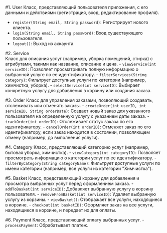 #1. User
    Класс, представляющий пользователя приложения, с его данными и действиями (регистрация, вход, редактирование профиля).
   - `register(String email, String password)`: Регистрирует нового клиента.
   - `login(String email, String password)`: Вход существующего пользователя.
   - `logout()`: Выход из аккаунта.

#2. Service    
    Класс для описания услуг (например, уборка помещений, стирка) с атрибутами, такими как название, описание и цена.
    - `viewService(int serviceID)`: Позволяет просматривать полную информацию о выбранной услуге по ее идентификатору.
    - `filterServices(String category)`: Фильтрует доступные услуги по категории (например, химчистка, уборка).
    - `selectService(int serviceID)`: Выбирает конкретную услугу для добавления в корзину или создания заказа.

#3. Order
    Класс для управления заказами, позволяющий создавать, отслеживать или отменять заказы.
    - `createOrder(int userID, int serviceID, String orderDate)`: Создает новый заказ для указанного пользователя на определенную услугу с указанием даты заказа.
    - `trackOrder(int orderID)`: Отслеживает статус заказа по его идентификатору.
    - `cancelOrder(int orderID)`: Отменяет заказ по его идентификатору, если заказ находится в состоянии, позволяющем отмену (например, до выполнения услуги).

#4. Category
    Класс, представляющий категорию услуг (например, бытовая уборка, химчистка).
    - `viewCategory(int categoryID)`: Позволяет просмотреть информацию о категории услуг по ее идентификатору.
    - `filterByCategory(String categoryName)`: Фильтрует доступные услуги по имени категории (например, все услуги из категории "Химчистка").

#5. Basket
    Класс, представляющий корзину для добавления и просмотра выбранных услуг перед оформлением заказа.
    - `addToBasket(int serviceID)`: Добавляет выбранную услугу в корзину пользователя.
    - `removeFromBasket(int serviceID)`: Удаляет выбранную услугу из корзины.
    - `viewBasket()`: Отображает все услуги, находящиеся в корзине.
    - `checkout(int basketID)`: Оформляет заказ на все услуги, находящиеся в корзине, и передает их для оплаты.

#6. Payment
    Класс, представляющий оплату выбранных услуг.
    - `processPayment`: Обрабатывает платеж.